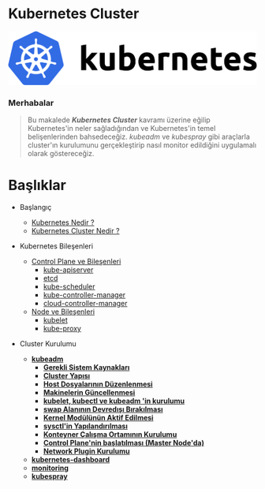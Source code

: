 # Kubernetes Cluster

![image](https://github.com/hae-shin/kubernetes-cluster/blob/main/kubernetes.png)

### Merhabalar

> Bu makalede ***Kubernetes Cluster*** kavramı üzerine eğilip Kubernetes'in neler sağladığından ve Kubernetes'in temel belişenlerinden bahsedeceğiz. *kubeadm* ve *kubespray* gibi araçlarla cluster'ın kurulumunu gerçekleştirip nasıl monitor edildiğini uygulamalı olarak göstereceğiz. 

# Başlıklar

<!-- docs/_sidebar.md -->

* Başlangıç
    * [Kubernetes Nedir ?](./dökümanlar/kubernetes-nedir.md)
    * [Kubernetes Cluster Nedir ?](./dökümanlar/kubernetes-cluster-nedir.md)

* Kubernetes Bileşenleri
    * [Control Plane ve Bileşenleri](./dökümanlar/control-plane.md)
        * [kube-apiserver](./dökümanlar/kube-apiserver.md)
        * [etcd](./dökümanlar/etcd.md)
        * [kube-scheduler](./dökümanlar/kube-scheduler.md)
        * [kube-controller-manager](./dökümanlar/kube-controller-manager.md)
        * [cloud-controller-manager](./dökümanlar/cloud-controller-manager.md)
    * [Node ve Bileşenleri](./dökümanlar/node.md)
        * [kubelet](./dökümanlar/kubelet.md)
        * [kube-proxy](./dökümanlar/kube-proxy.md)
* Cluster Kurulumu
    * [**kubeadm**](./kubeadm/kubeadm.md)
       * [**Gerekli Sistem Kaynakları**](./kubeadm/gereklisistemkaynakları.md)
       * [**Cluster Yapısı**](./kubeadm/clusteryapısı.md)
       * [**Host Dosyalarının Düzenlenmesi**](./kubeadm/host-dosyalarının-düzenlenmesi.md)
       * [**Makinelerin Güncellenmesi**](./kubeadm/makinelerin-güncellenmesi.md)
       * [**kubelet, kubectl ve kubeadm 'in kurulumu**](./kubeadm/kubelet-kubectl-kubeadm-kurulum.md)
       * [**swap Alanının Devredışı Bırakılması**](./kubeadm/swap-alanı.md)
       * [**Kernel Modülünün Aktif Edilmesi**](./kubeadm/kernel-modülünün-aktif-edilmesi.md)
       * [**sysctl'in Yapılandırılması**](./kubeadm/sysctl.md)
       * [**Konteyner Çalışma Ortamının Kurulumu**](./kubeadm/konteyner-çalışma-ortamının-kurulumu.md)
       * [**Control Plane'nin başlatılması (Master Node'da)**](./kubeadm/control-planenin-başlatılması.md)
       * [**Network Plugin Kurulumu**](./kubeadm/network-plugin-kurulumu.md)
    * [**kubernetes-dashboard**](./kubernetes-dashboard-kurulum.md)  
    * [**monitoring**](./monitoring.md)
    * [**kubespray**](./kubespray/kubespray.md)
